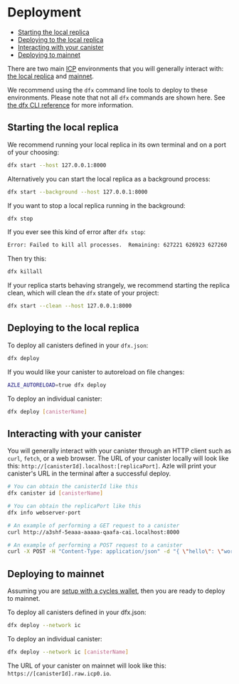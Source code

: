 # Deployment

-   [Starting the local replica](#starting-the-local-replica)
-   [Deploying to the local replica](#deploying-to-the-local-replica)
-   [Interacting with your canister](#interacting-with-your-canister)
-   [Deploying to mainnet](#deploying-to-mainnet)

There are two main [ICP](https://internetcomputer.org/) environments that you will generally interact with: [the local replica](#deploying-to-the-local-replica) and [mainnet](#deploying-to-mainnet).

We recommend using the `dfx` command line tools to deploy to these environments. Please note that not all `dfx` commands are shown here. See [the dfx CLI reference](https://internetcomputer.org/docs/current/references/cli-reference/dfx-parent) for more information.

## Starting the local replica

We recommend running your local replica in its own terminal and on a port of your choosing:

```bash
dfx start --host 127.0.0.1:8000
```

Alternatively you can start the local replica as a background process:

```bash
dfx start --background --host 127.0.0.1:8000
```

If you want to stop a local replica running in the background:

```bash
dfx stop
```

If you ever see this kind of error after `dfx stop`:

```bash
Error: Failed to kill all processes.  Remaining: 627221 626923 627260
```

Then try this:

```bash
dfx killall
```

If your replica starts behaving strangely, we recommend starting the replica clean, which will clean the `dfx` state of your project:

```bash
dfx start --clean --host 127.0.0.1:8000
```

## Deploying to the local replica

To deploy all canisters defined in your `dfx.json`:

```bash
dfx deploy
```

If you would like your canister to autoreload on file changes:

```bash
AZLE_AUTORELOAD=true dfx deploy
```

To deploy an individual canister:

```bash
dfx deploy [canisterName]
```

## Interacting with your canister

You will generally interact with your canister through an HTTP client such as `curl`, `fetch`, or a web browser. The URL of your canister locally will look like this: `http://[canisterId].localhost:[replicaPort]`. Azle will print your canister's URL in the terminal after a successful deploy.

```bash
# You can obtain the canisterId like this
dfx canister id [canisterName]

# You can obtain the replicaPort like this
dfx info webserver-port

# An example of performing a GET request to a canister
curl http://a3shf-5eaaa-aaaaa-qaafa-cai.localhost:8000

# An example of performing a POST request to a canister
curl -X POST -H "Content-Type: application/json" -d "{ \"hello\": \"world\" }" http://a3shf-5eaaa-aaaaa-qaafa-cai.localhost:8000
```

## Deploying to mainnet

Assuming you are [setup with a cycles wallet](https://internetcomputer.org/docs/current/developer-docs/getting-started/cycles/cycles-wallet), then you are ready to deploy to mainnet.

To deploy all canisters defined in your dfx.json:

```bash
dfx deploy --network ic
```

To deploy an individual canister:

```bash
dfx deploy --network ic [canisterName]
```

The URL of your canister on mainnet will look like this: `https://[canisterId].raw.icp0.io`.
